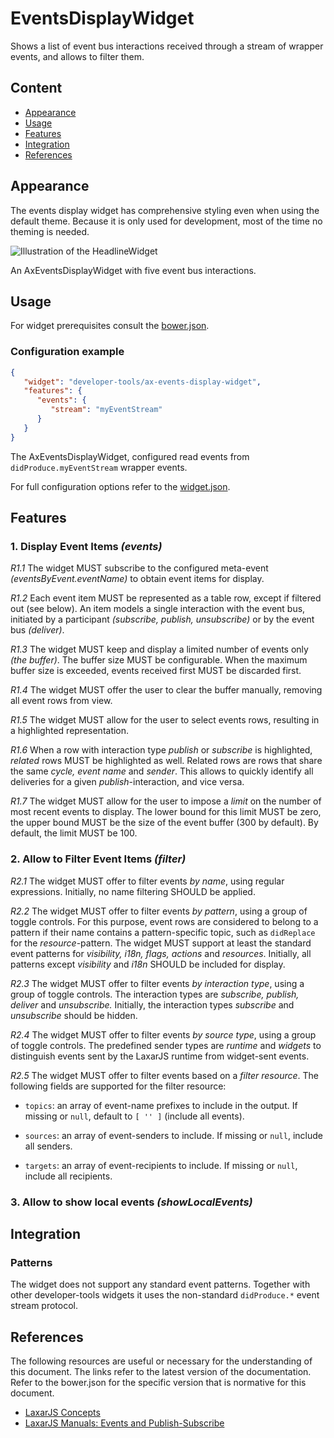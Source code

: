 # EventsDisplayWidget

Shows a list of event bus interactions received through a stream of wrapper events, and allows to filter them.


## Content
* [Appearance](#appearance)
* [Usage](#usage)
* [Features](#features)
* [Integration](#integration)
* [References](#references)


## Appearance

The events display widget has comprehensive styling even when using the default theme.
Because it is only used for development, most of the time no theming is needed.

![Illustration of the HeadlineWidget](docs/img/example_1.png)

An AxEventsDisplayWidget with five event bus interactions.


## Usage

For widget prerequisites consult the [bower.json](bower.json).

### Configuration example

```json
{
   "widget": "developer-tools/ax-events-display-widget",
   "features": {
      "events": {
         "stream": "myEventStream"
      }
   }
}
```
The AxEventsDisplayWidget, configured read events from `didProduce.myEventStream` wrapper events.

For full configuration options refer to the [widget.json](widget.json).


## Features

### 1. Display Event Items _(events)_

*R1.1* The widget MUST subscribe to the configured meta-event _(eventsByEvent.eventName)_ to obtain event items for display.

*R1.2* Each event item MUST be represented as a table row, except if filtered out (see below).
An item models a single interaction with the event bus, initiated by a participant _(subscribe, publish, unsubscribe)_ or by the event bus _(deliver)_.

*R1.3* The widget MUST keep and display a limited number of events only _(the buffer)_.
The buffer size MUST be configurable.
When the maximum buffer size is exceeded, events received first MUST be discarded first.

*R1.4* The widget MUST offer the user to clear the buffer manually, removing all event rows from view.

*R1.5* The widget MUST allow for the user to select events rows, resulting in a highlighted representation.

*R1.6* When a row with interaction type _publish_ or _subscribe_ is highlighted, _related_ rows MUST be highlighted as well.
Related rows are rows that share the same _cycle, event name_ and _sender_.
This allows to quickly identify all deliveries for a given _publish_-interaction, and vice versa.

*R1.7* The widget MUST allow for the user to impose a _limit_ on the number of most recent events to display.
The lower bound for this limit MUST be zero, the upper bound MUST be the size of the event buffer (300 by default).
By default, the limit MUST be 100.


### 2. Allow to Filter Event Items _(filter)_

*R2.1* The widget MUST offer to filter events _by name_, using regular expressions.
Initially, no name filtering SHOULD be applied.

*R2.2* The widget MUST offer to filter events _by pattern_, using a group of toggle controls.
For this purpose, event rows are considered to belong to a pattern if their name contains a pattern-specific topic, such as `didReplace` for the _resource_-pattern.
The widget MUST support at least the standard event patterns for _visibility, i18n, flags, actions_ and _resources_.
Initially, all patterns except _visibility_ and _i18n_ SHOULD be included for display.

*R2.3* The widget MUST offer to filter events _by interaction type_, using a group of toggle controls.
The interaction types are _subscribe, publish, deliver_ and _unsubscribe._
Initially, the interaction types _subscribe_ and _unsubscribe_ should be hidden.

*R2.4* The widget MUST offer to filter events _by source type_, using a group of toggle controls.
The predefined sender types are _runtime_ and _widgets_ to distinguish events sent by the LaxarJS runtime from widget-sent events.

*R2.5* The widget MUST offer to filter events based on a _filter resource_.
The following fields are supported for the filter resource:

  * `topics`: an array of event-name prefixes to include in the output.
    If missing or `null`, default to `[ '' ]` (include all events).

  * `sources`: an array of event-senders to include.
    If missing or `null`, include all senders.

  * `targets`: an array of event-recipients to include.
    If missing or `null`, include all recipients.


###  3. Allow to show local events _(showLocalEvents)_

## Integration

### Patterns
The widget does not support any standard event patterns.
Together with other developer-tools widgets it uses the non-standard `didProduce.*` event stream protocol.


## References
The following resources are useful or necessary for the understanding of this document.
The links refer to the latest version of the documentation.
Refer to the bower.json for the specific version that is normative for this document.

* [LaxarJS Concepts](https://github.com/LaxarJS/laxar/blob/master/docs/concepts.md)
* [LaxarJS Manuals: Events and Publish-Subscribe](https://github.com/LaxarJS/laxar/blob/master/docs/manuals/events.md)
